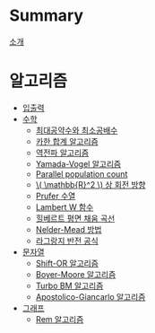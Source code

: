 # Summary

[소개](README.md)

# 알고리즘

- [입출력](io/io.md)
- [수학](math/README.md)
  - [최대공약수와 최소공배수](math/binary_gcd.md)
  - [카한 합계 알고리즘](math/kahan.md)
  - [역전파 알고리즘](math/backpropagation.md)
  - [Yamada-Vogel 알고리즘](math/yamada-vogel.md)
  - [Parallel population count](math/bitpop.md)
  - [\\( \mathbb{R}^2 \\) 상 회전 방향](math/plane-rotation.md)
  - [Prufer 수열](math/prufer.md)
  - [Lambert W 함수](math/lambert-w.md)
  - [힐베르트 평면 채움 곡선](math/hillert-space-filling-curve.md)
  - [Nelder-Mead 방법](math/nelder-mead.md)
  - [라그랑지 반전 공식](math/lagrange-inversion-formula.md)
- [문자열](strings/README.md)
  - [Shift-OR 알고리즘](strings/shift-or.md)
  - [Boyer-Moore 알고리즘]()
  - [Turbo BM 알고리즘]()
  - [Apostolico-Giancarlo 알고리즘]()
- [그래프](graphs/README.md)
  - [Rem 알고리즘](graphs/rem.md)
